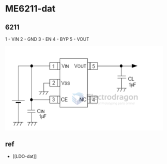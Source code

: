
# ME6211-dat

## 6211 

1 - VIN
2 - GND
3 - EN
4 - BYP
5 - VOUT


![](2024-01-18-17-59-04.png)

## ref 

- [[LDO-dat]]